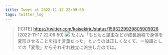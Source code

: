```yaml
---
title: Tweet at 2022-11-17 22:09:50
tags: twitter_log
---
```


> [!CITE] https://twitter.com/kaisekiriu/status/1593229929805905926 (2022-11-17 22:09:50)
> ![](https://twitter.com/kaisekiriu/status/1593229929805905926)
> たぶん「もともと昆虫などが成長過程で身体を変形させることを指す言葉だった」というのは正しくなくて、一般語としての「変態」からそれぞれ独立に派生したのでは。
